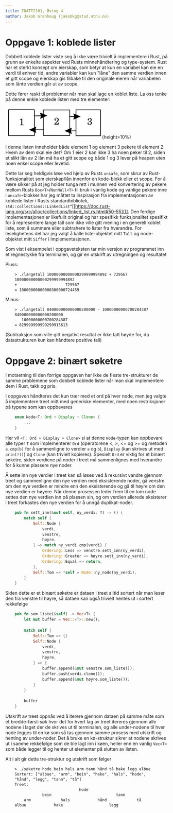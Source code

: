 ```yaml
---
title: IDATT2101, Øving 4
author: Jakob Grønhaug (jakobkg@stud.ntnu.no)
---
```


# Oppgave 1: koblede lister

Dobbelt koblede lister viste seg å ikke være trivielt å implementere i Rust, på grunn av enkelte aspekter ved Rusts minnehåndtering og type-system. Rust har et sterkt konsept om eierskap, som betyr at kun en variabel kan eie en verdi til enhver tid, andre variabler kan kun "låne" den samme verdien innen et gitt scope og eierskap gis tilbake til den originale eieren når variabelen som lånte verdien går ut av scope.

Dette fører raskt til problemer når man skal lage en koblet liste. La oss tenke på denne enkle koblede listen med tre elementer:

![En koblet liste med tre elementer](illustrasjoner/elementer.jpg){height=10%}

I denne listen inneholder både element 1 og element 3 pekere til element 2. Hvem av dem skal eie det? Om 1 eier 2 kan ikke 3 ha noen peker til 2, siden et slikt lån av 2 lån må ha et gitt scope og både 1 og 3 lever på heapen uten noen enkel scope eller levetid.

Dette lar seg heldigvis løse ved hjelp av Rusts `unsafe`, som skrur av Rust-funksjonalitet som eierskap/lån innenfor en kode-blokk eller et scope. For å være sikker på at jeg holder tunga rett i munnen ved konvertering av pekere mellom Rusts `Box<T>`/`NonNull<T>` til bruk i vanlig kode og vanlige pekere inne i `unsafe`-blokker har jeg måttet ta inspirasjon fra implementasjonen av koblede lister i Rusts standardbibliotek, `std::collections::LinkedList`^[[https://doc.rust-lang.org/src/alloc/collections/linked_list.rs.html#50-55]()]. Den ferdige implementasjonen er likefullt original og har spesifikk funksjonalitet spesifikt for å representere lange tall som ikke ville gitt mening i en generell koblet liste, som å summere eller subtrahere to lister fra hverandre. For leselighetens del har jeg valgt å kalle liste-objektet mitt `Tall` og node-objektet mitt `Siffer` i implementasjonen.

Som vist i eksempelet i oppgaveteksten tar min versjon av programmet inn et regnestykke fra terminalen, og gir en utskrift av utregningen og resultatet

Pluss:
```
    > ./langetall 10000000000000299999994892 + 729567
    10000000000000299999994892
    +                     729567
    = 10000000000000300000724459
```

Minus:
```
    > ./langetall 840000000000000200000 - 10000000000700284387
    840000000000000200000
    -  10000000000700284387
    = 829999999999299915613
```
(Subtraksjon som ville gitt negativt resultat er ikke tatt høyde for, da datastrukturen kun kan håndtere positive tall)

# Oppgave 2: binært søketre

I motsetning til den forrige oppgaven har ikke de fleste tre-strukturer de samme problemene som dobbelt koblede lister når man skal implementere dem i Rust, takk og pris.

I oppgaven håndteres det kun trær med et ord på hver node, men jeg valgte å implementere treet mitt med generiske elementer, med noen restriksjoner på typene som kan oppbevares

```rust
    enum Node<T: Ord + Display + Clone> {
        ...
    }
```

Her vil `<T: Ord + Display + Clone>` si at denne `Node`-typen kan oppbevare alle typer `T` som implementerer `Ord` (operatorene <, >, <= og >= og metoden `a.cmp(b)` for å sammenligne to verdier `a` og `b`), `Display` (kan skrives ut med `print!()`) og `Clone` (kan trivielt kopieres). Spesielt `Ord` er viktig for et binært søketre, siden verdiene på noder i treet må sammenlignes med hverandre for å kunne plassere nye noder.

Å sette inn nye verdier i treet kan så løses ved å rekursivt vandre gjennom treet og sammenligne den nye verdien med eksisterende noder, gå venstre om den nye verdien er mindre enn den eksisterende og gå til høyre om den nye verdien er høyere. Når denne prosessen leder frem til en tom node settes den nye verdien inn på plassen sin, og om verdien allerede eksisterer i treet forkastes den nye verdien for å unngå duplikat-noder.

```rust
    pub fn sett_inn(&mut self, ny_verdi: T) -> () {
        match self {
            Self::Node {
                verdi,
                venstre,
                høyre,
            } => match ny_verdi.cmp(verdi) {
                Ordering::Less => venstre.sett_inn(ny_verdi),
                Ordering::Greater => høyre.sett_inn(ny_verdi),
                Ordering::Equal => return,
            },
            Self::Tom => *self = Node::ny_node(ny_verdi),
        }
    }
```

Siden dette er et binært søketre er dataen i treet alltid sortert når man leser den fra venstre til høyre, så dataen kan også trivielt hentes ut i sortert rekkefølge

```rust
    pub fn som_liste(&self) -> Vec<T> {
        let mut buffer = Vec::<T>::new();

        match self {
            Self::Tom => {}
            Self::Node {
                verdi,
                venstre,
                høyre,
            } => {
                buffer.append(&mut venstre.som_liste());
                buffer.push(verdi.clone());
                buffer.append(&mut høyre.som_liste());
            }
        }

        buffer
    }
```

Utskrift av treet oppnås ved å iterere gjennom dataen på samme måte som et bredde-først-søk hvor det for hvert lag av treet itereres gjennom alle nodene i laget der de skrives ut til terminalen, og alle under-nodene til hver node legges til en kø som så tas gjennom samme prosess med utskrift og henting av under-noder. Det å bruke en kø-struktur sikrer at nodene skrives ut i samme rekkefølge som de ble lagt inn i køen, heller enn en vanlig `Vec<T>` som både legger til og henter ut elementer på slutten av listen.

Alt i alt gir dette tre-struktur og utskrift som følger

```
    > ./søketre hode bein hals arm tann hånd tå hake legg albue
    Sortert: ["albue", "arm", "bein", "hake", "hals", "hode",
    "hånd", "legg", "tann", "tå"]
    Treet:
                                hode                              
                bein                            tann              
        arm             hals            hånd             tå       
    albue            hake                    legg
```
